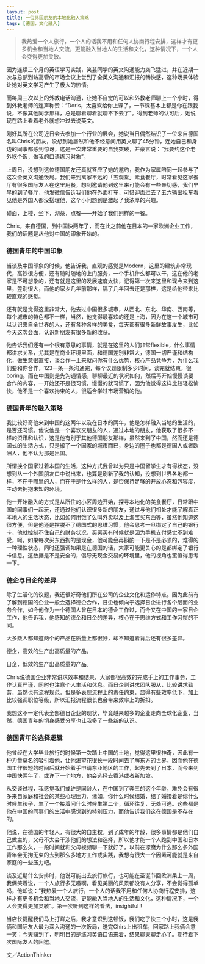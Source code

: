 ```yaml
---
layout: post
title: 一位外国朋友的本地化融入策略
tags: [德国，文化融入]
---
```


> 我热爱一个人旅行，一个人的话我不用和任何人协商行程安排，这样才有更多机会和当地人交流，更能融入当地人的生活和文化，这种情况下，一个人会变得更加灵敏。

因为连续三个月的英语学习实践，笑芸同学的英文沟通能力突飞猛进，并在近期一次与总部到访高管的市场会议上尝到了全英文沟通和汇报的畅快感，这种场景体验让她对英文学习产生了极大的热情。

而每周三次以上的外教电话沟通，让她不自觉的可以和外教老师聊上一个小时，得到外教老师的连声称赞：“Doris，太喜欢给你上课了，一节课基本上都是你在跟我说，不像其他同学那样，总是聊着聊着就聊不下去了"。得到老师的认可后，她说现在路上看着老外就想冲过去说英文。

刚好其所在公司近日会去参加一个行业的展会，她说当日偶然结识了一位来自德国名叫Chris的朋友，没想到她居然和他不经意间用英文聊了45分钟，连她自己和身边的同事都感到惊讶，这是一次非常重要的自我突破，并豪言说：“我要约这个老外吃个饭，做我的口语练习对象”。

上周日，没想到这位德国朋友还真就答应了她的邀约，我作为家属陪同一起参与了这次全英文沟通饭局。我们来到离家不远的「五观堂」素食餐厅，时常看见这家餐厅有很多国际友人在这里用餐，想到邀请他到这里来可能会有一些亲切感，我们早早的到了餐厅，他发微信告诉我们他在外面打车，可惜迎面过去了五六辆出租车看见他是外国人都没搭理他，这个小问题到是激起了我浓厚的兴趣。

碰面，上楼，坐下，沏茶，点餐——开始了我们别样的一餐。

Chris，来自德国，到中国快两年了，而在此之前他在日本的一家欧洲企业工作，我们的话题是从他对中国的印象开始的。

### 德国青年的中国印象

当谈及中国印象的时候，他告诉我，直观的感觉是Modern，这里的建筑非常现代，高铁很方便，还有随时随地的上门服务，一个手机什么都可以干，这在他的老家是不可想象的，还有就是这里的发展速度太快，记得第一次来这里和现今来到这里，差别很大，而他的家乡几年前那样，隔了几年回去还是那样，这是给他带来比较直观的感觉。

还有就是觉得这里非常大，他去过中国很多城市，从西北、东北、华南、西南等，每个城市的特色都不一样，当然，他觉得最喜欢的还是上海，因为在这一个城市可以认识来自全世界的人，还有各种各样的美食，每天都有很多新鲜故事发生，比如今天这次会面，认识新朋友有很多新的收获。

他告诉我们还有一个很有意思的事情，就是在这里的人们非常flexible，什么事情都讲求关系，尤其是在商业环境里面，和德国差别非常大，德国一切严谨和结构化，做生意很直接，谈合作一上来就问你有什么优势，核心产品竞争力，为什么我们要和你合作，123一条一条沟通完，每个议题限制多少时间，谈完就结束，很boring。而在中国则是先沟通情感，聊聊最近的状况如何，然后再开始慢慢谈要合作的内容，一开始还不是很习惯，慢慢的就习惯了，因为他觉得这样比较轻松愉快，他不是一个喜欢拘束的人，很适合学过市场营销的他。

### 德国青年的融入策略

我比较好奇他来到中国的这两年以及在日本的两年，他是怎样融入当地的生活的，是否还习惯。他说他是一个喜欢交朋友的人，通过本地的朋友，他获取了很多不一样的资讯和认识，这是他有别于其他德国朋友那样，虽然来到了中国，然而还是德国式的生活方式，只是搬了一个国家的城市而已，身边的圈子也都是德国人或者欧洲人，他不认为那是出国。

所谓换个国家过着本国的生活，这种方式我曾以为只是中国留学生才有得状态，没想到从一个外国朋友口中说出来，也算是刷新了我的认知，没想到世界各地都一样，不在于哪里的人，而在于是什么样的人，是否保持足够的开放心态和包容度，主动去拥抱未知的环境。

他一开始融入的方式是从所住的小区周边开始，探寻本地化的美食餐厅，日常跟中国的同事们一起玩，还通过他们认识很多新的朋友，通过与他们相处才能了解真正本地人的生活状态，比如如何用饿了么叫外卖以及上淘宝买东西等，虽然他知道这很方便，但是他还是摆脱不了德国式的思维习惯，他会思考一旦绑定了自己的银行卡，他就控制不住自己的财务状况，买买买有时候就是因为手机支付感觉不到难受，呵，如果每次买东西掏的是现金，他可能会再斟酌一下是不是必须的，难得的一种理性状态，同时还强调如果是在德国的话，大家可能更关心的是都绑定了银行卡信息，这数据是不是安全的，倡导无现金交易的环境里，他的视角也蛮值得思考一下。

### 德企与日企的差异

除了生活化的议题，我还很好奇他们所在公司的企业文化和运作特点。因为此前有了解到德国的企业一般会选择德企合作，日企也倾向于选择日企进行各个层面的业务合作，如今他作为一个德国人曾在日本的德企工作过，而今又在中国的一家日企工作，他告诉我，他感知的德企和日企的差异，核心在于思维方式和工作习惯的不同。

大多数人都知道两个的产品在质量上都很好，却不知道着背后还有很多差异。

德企，高效的生产出高质量的产品。

日企，低效的生产出高质量的产品。

Chris说德国企业非常讲求效率和结果，大家都很高效的完成手上的工作事务，工作认真严谨，同时也注意个人生活和休息。而日企则讲求团队服从，比较讲求勤劳，虽然也有流程规范，但是多表现流程上的责任约束，显得有些效率低下，加上比较强调职位等级，所以汇报流程很长也会带来效率上的折扣。

我想这不一定代表全部德日企业的现状，毕竟越来越多的企业走向全球化企业，当然，德国青年的切身感受分享也让我多了一些新的认识。

### 德国青年的选择逻辑

他曾经在大学毕业旅行的时候第一次踏上中国的土地，觉得这里很神奇，因此有一种力量莫名的吸引着他，让他渴望花很长一段时间去了解东方的世界，因而他在德国工作很短的时间后就开始着手申请东亚地区的工作，起先去到了日本，而今来到中国快两年了，或许下一个地方，他会选择去香港或者新加坡。

从交谈过程，我感觉我们或许是同龄人，在中国到了奔三的这个年龄，难免会有很多来自家庭和社会的某些心理压力，诸如，你什么时候结婚，结了婚接着是你什么时候生孩子，生了一个接着问什么时候生第二个，循环往复，无处可逃。这些都是他在中国的同事们的生活中感觉到的特别压力，而他告诉我们这在德国是不存在的。

他说，在德国的年轻人，有很大的自主权，到了成年的年龄，很多事情都是他们自己做主的，父母不太会干涉他们的想法和选择，所以他才能一个人跑到中国和日本工作那么久，一段时间就和父母视频聊一下就好了，以前在琢磨为什么那么多外国青年会无拘无束的去到那么多地方工作或实践，我想有很大一个因素可能就是来自家庭的一些压力吧。

谈及近期什么安排时，他说可能出去旅行旅行，也可能在圣诞节回欧洲呆上一周，我俩笑着说，一个人旅行多无趣啊，看见美丽的风景都没有人分享，不会觉得孤单吗，他却说：“我热爱一个人旅行，一个人的话我不用和任何人协商行程安排，这样才有更多机会和当地人交流，更能融入当地人的生活和文化，这种情况下，一个人会变得更加灵敏”。第一次听到这样的看法，insightful！



当店长提醒我们马上打烊之后，我才意识到这顿饭，我们吃了快三个小时，这是我俩和国际友人最为深入沟通的一次饭局，送完Chirs上出租车，回家路上我俩会意一笑：今天赚到了，明明目的是练习英语口语来着，结果聊天聊走心了。期待着下次国际友人的回邀。


文／ActionThinker

